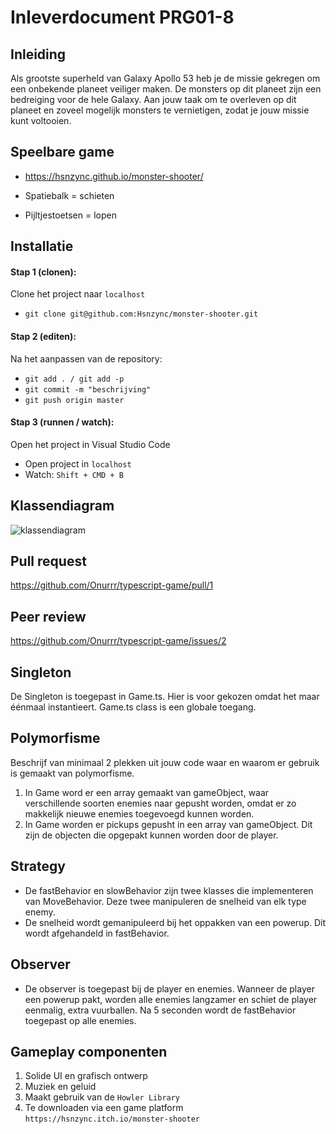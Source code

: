 # Inleverdocument PRG01-8

## Inleiding
Als grootste superheld van Galaxy Apollo 53 heb je de missie gekregen om een onbekende planeet veiliger maken. De monsters op dit planeet zijn een bedreiging voor de hele Galaxy. Aan jouw taak om te overleven op dit planeet en zoveel mogelijk monsters te vernietigen, zodat je jouw missie kunt voltooien.

## Speelbare game
- https://hsnzync.github.io/monster-shooter/

- Spatiebalk = schieten
- Pijltjestoetsen = lopen

## Installatie

#### Stap 1 (clonen):
Clone het project naar `localhost`
- `git clone git@github.com:Hsnzync/monster-shooter.git`

#### Stap 2 (editen):
Na het aanpassen van de repository:
- `git add . / git add -p`
- `git commit -m "beschrijving"`
- `git push origin master`

#### Stap 3 (runnen / watch):
Open het project in Visual Studio Code
- Open project in `localhost`
- Watch: `Shift + CMD + B`

## Klassendiagram
![klassendiagram](https://user-images.githubusercontent.com/12610474/41525432-431f2382-72e1-11e8-9a59-36eb810c5895.png)

## Pull request
https://github.com/Onurrr/typescript-game/pull/1

## Peer review
https://github.com/Onurrr/typescript-game/issues/2

## Singleton
De Singleton is toegepast in Game.ts. Hier is voor gekozen omdat het maar éénmaal instantieert. Game.ts class is een globale toegang.

## Polymorfisme
Beschrijf van minimaal 2 plekken uit jouw code waar en waarom er gebruik is gemaakt van polymorfisme.
1. In Game word er een array gemaakt van gameObject, waar verschillende soorten enemies naar gepusht worden, omdat er zo makkelijk nieuwe enemies toegevoegd kunnen worden.
2. In Game worden er pickups gepusht in een array van gameObject. Dit zijn de objecten die opgepakt kunnen worden door de player.

## Strategy
- De fastBehavior en slowBehavior zijn twee klasses die implementeren van MoveBehavior. Deze twee manipuleren de snelheid van elk type enemy.
- De snelheid wordt gemanipuleerd bij het oppakken van een powerup. Dit wordt afgehandeld in fastBehavior.

## Observer
- De observer is toegepast bij de player en enemies. Wanneer de player een powerup pakt, worden alle enemies langzamer en schiet de player eenmalig, extra vuurballen. Na 5 seconden wordt de fastBehavior toegepast op alle enemies.

## Gameplay componenten
1. Solide UI en grafisch ontwerp
2. Muziek en geluid
3. Maakt gebruik van de `Howler Library`
4. Te downloaden via een game platform `https://hsnzync.itch.io/monster-shooter`
